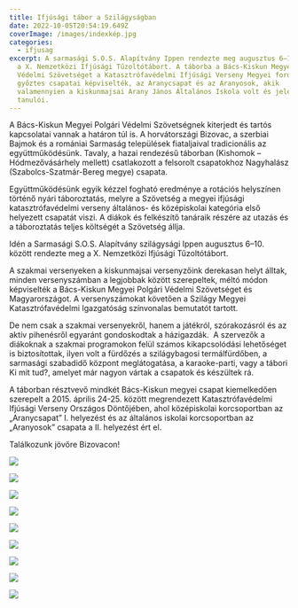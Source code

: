 ```yaml
---
title: Ifjúsági tábor a Szilágyságban
date: 2022-10-05T20:54:19.649Z
coverImage: /images/indexkép.jpg
categories:
  - ifjusag
excerpt: A sarmasági S.O.S. Alapítvány Ippen rendezte meg augusztus 6–10. között
  a X. Nemzetközi Ifjúsági Tűzoltótábort. A táborba a Bács-Kiskun Megyei Polgári
  Védelmi Szövetséget a Katasztrófavédelmi Ifjúsági Verseny Megyei fordulójának
  győztes csapatai képviselték, az Aranycsapat és az Aranyosok, akik
  valamennyien a kiskunmajsai Arany János Általános Iskola volt és jelenlegi
  tanulói.
---
```

A Bács-Kiskun Megyei Polgári Védelmi Szövetségnek kiterjedt és tartós kapcsolatai vannak a határon túl is. A horvátországi Bizovac, a szerbiai Bajmok és a romániai Sarmaság települések fiataljaival tradicionális az együttműködésünk. Tavaly, a hazai rendezésű táborban (Kishomok – Hódmezővásárhely mellett) csatlakozott a felsorolt csapatokhoz Nagyhalász (Szabolcs-Szatmár-Bereg megye) csapata.

Együttműködésünk egyik kézzel fogható eredménye a rotációs helyszínen történő nyári táboroztatás, melyre a Szövetség a megyei ifjúsági katasztrófavédelmi verseny általános- és középiskolai kategória első helyezett csapatát viszi. A diákok és felkészítő tanáraik részére az utazás és a táboroztatás teljes költségét a Szövetség állja.

Idén a Sarmasági S.O.S. Alapítvány szilágysági Ippen augusztus 6–10. között rendezte meg a X. Nemzetközi Ifjúsági Tűzoltótábort.

A szakmai versenyeken a kiskunmajsai versenyzőink derekasan helyt álltak, minden versenyszámban a legjobbak között szerepeltek, méltó módon képviselték a Bács-Kiskun Megyei Polgári Védelmi Szövetséget és Magyarországot. A versenyszámokat követően a Szilágy Megyei Katasztrófavédelmi Igazgatóság színvonalas bemutatót tartott.

De nem csak a szakmai versenyekről, hanem a játékról, szórakozásról és az aktív pihenésről egyaránt gondoskodtak a házigazdák.  A szervezők a diákoknak a szakmai programokon felül számos kikapcsolódási lehetőséget is biztosítottak, ilyen volt a fürdőzés a szilágybagosi termálfürdőben, a sarmasági szabadidő központ meglátogatása, a karaoke-parti, vagy a tábori Ki mit tud?, amelyet már nagyon vártak a csapatok és készültek rá. 

A táborban résztvevő mindkét Bács-Kiskun megyei csapat kiemelkedően szerepelt a 2015. április 24-25. között megrendezett Katasztrófavédelmi Ifjúsági Verseny Országos Döntőjében, ahol középiskolai korcsoportban az „Aranycsapat” I. helyezést és az általános iskolai korcsoportban az „Aranyosok” csapata a II. helyezést ért el.

Találkozunk jövőre Bizovacon!



![](/images/01-a-majsai-különítmény-.jpg)

![](/images/02-majsaiak-az-akadálypályán.jpg)

![](/images/03-majsaiak-az-akadálypályán.jpg)

![](/images/04-megkezdődött-a-beavatkozás.jpg)

![](/images/05-folyik-a-műszaki-mentés1.jpg)

![](/images/06-kiskunmajsa-nagyhalász-derbi-a-hegyen.jpg)

![](/images/07-a-szilágybagosi-termálfürdőben.jpg)

![](/images/09-a-bács-kiskun-megyei-csapat-elismerése.jpg)

![](/images/08-nagyváradi-séta2-ady-székhelyén-a-fekete-sas-kávéház-előtt-.jpg)